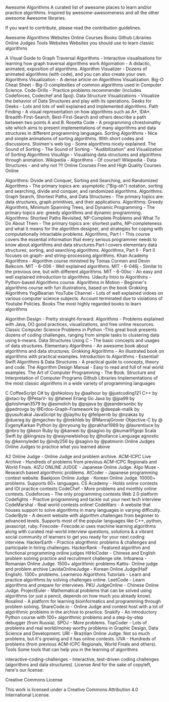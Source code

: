 Awesome Algorithms
A curated list of awesome places to learn and/or practice algorithms. Inspired by awesome-awesomeness and all the other awesome Awesome libraries.

If you want to contribute, please read the contribution guidelines.

Awesome Algorithms
Websites
Online Courses
Books
Github Libraries
Online Judges
Tools
Websites
Websites you should use to learn classic algorithms

A Visual Guide to Graph Traversal Algorithms - Interactive visualisations for learning how graph traversal algorithms work
Algomation - A didactic, animated, exposition of algorithms.
Algorithm Visualizer - Dozens of animated algorithms (with code), and you can also create your own.
Algorithms Visualization - A dense article on Algorithms Visualization.
Big-O Cheat Sheet - Big-O complexities of common algorithms used in Computer Science.
Code-Drills - Practice problems recommender (includes Codeforces, Codechef and Spoj).
Data Structure Visualizations - Visualize the behavior of Data Structures and play with its operations.
Geeks for Geeks - Lots and lots of well explained and implemented algorithms.
Path Finding - A visual representation on how algorithms such as A*, IDA*, Breadth-First-Search, Best-First-Search and others describe a path between two points A and B.
Rosetta Code - A programming chrestomathy site which aims to present implementations of many algorithms and data structures in different programming languages.
Sorting Algorithms - Nice and simple animations of sorting algorithms. With short codes and discussions.
Stoimen's web log - Some algorithms nicely explained.
The Sound of Sorting - The Sound of Sorting - "Audibilization" and Visualization of Sorting Algorithms
VisuAlgo - Visualising data structures and algorithms through animation.
Wikipedia - Algorithms - Of course!!
Wikipedia - Data Structures - and why not ?!!
Online Courses
Free and High Quality Courses Online

Algorithms: Divide and Conquer, Sorting and Searching, and Randomized Algorithms - The primary topics are: asymptotic ("Big-oh") notation, sorting and searching, divide and conquer, and randomized algorithms.
Algorithms: Graph Search, Shortest Paths, and Data Structures - The primary topics are: data structures, graph primitives, and their applications.
Algorithms: Greedy Algorithms, Minimum Spanning Trees, and Dynamic Programming - The primary topics are: greedy algorithms and dynamic programming.
Algorithms: Shortest Paths Revisited, NP-Complete Problems and What To Do About Them - The primary topics are: shortest paths, NP-completeness and what it means for the algorithm designer, and strategies for coping with computationally intractable problems.
Algorithms, Part I - This course covers the essential information that every serious programmer needs to know about algorithms and data structures.Part I covers elementary data structures, sorting, and searching algorithms.
Algorithms, Part II - Part II focuses on graph- and string-processing algorithms.
Khan Academy Algorithms - Algorithm course ministred by Tomas Cormen and Devin Balkcom.
MIT - 6-006 - Well explained algorithms.
MIT - 6-046j - Similar to the previous one, but with different algorithms.
MIT - 6-00sc - An easy and well explained introduction to algorithms.
Udacity Intro to Algorithms - Python-based Algorithms course.
Algorithms in Motion - Beginner's algorithms course with fun illustrations, based on the book Grokking Algorithms
YogiBearian YouTube Channel - Lots of well explained vidoes on various computer science subjects. Account terminated due to violations of Youtube Policies.
Books
The most highly regarded books to learn algorithms

Algorithm Design - Pretty straight-forward.
Algorithms - Problems explained with Java, OO good practices, visualizations, and free online resources.
Classic Computer Science Problems in Python -This great book presents dozens of coding challenges, ranging from simple tasks to clustering data using k-means.
Data Structures Using C - The basic concepts and usages of data structures.
Elementary Algorithms - An awesome book about algorithms and data structures.
Grokking Algorithms - An illustrated book on algorithms with practical examples.
Introduction to Algorithms - Essential!
Swift Algorithms & Data Structures - A practical guide to concepts, theory and code.
The Algorithm Design Manual - Easy to read and full of real world examples.
The Art of Computer Programming - The Book.
Structure and Interpretation of Computer Programs
Github Libraries
Implementations of the most classic algorithms in a wide variety of programming languages

C
CoffeeScript
C#
by @shkolovy
by @aalhour
by @justcoding121
C++
by @xtaci
by @PetarV-
by @faheel
Erlang
Go
Java
by @jpa99
by @phishman3579
by @asmolich
by @psjava
by @jeandersonbc
by @pedrovgs
by @Erdos-Graph-Framework
by @deepak-malik
by @yusufcakal
JavaScript
by @jiayihu
by @felipernb
by @nzakas
by @duereg
by @mgechev
by @trekhleb
by @ManrajGrover
Objective-C
by @ EvgenyKarkan
Python
by @nryoung
by @prakhar1989
by @laurentluce
by @nbro
by @keon
Ruby
by @kanwei
by @sagivo
by @kumar91gopi
Scala
Swift
by @kingreza
by @waynewbishop
by @hollance
Language agnostic
by @kennyledet
by @indy256
by @sagivo
by @patmorin
Online Judges
Online Judges to practice what you learned above

A2 Online Judge - Online Judge and problem archive.
ACM-ICPC Live Archive - Hundreds of problems from previous ACM-ICPC Regionals and World Finals.
AIZU ONLINE JUDGE - Japanese Online Judge.
Algo Muse - Research based algorithmic problems.
AtCoder - Japanese programming contest website.
Baekjoon Online Judge - Korean Online Judge. 10000+ problems. Supports 60+ languages.
CS Academy - Holds online contests and IOI practice contests
CodeChef - More problems and monthly online contests.
Codeforces - The only programming contests Web 2.0 platform
Codefights - Practive programming and tackle out your next tech interview
CodeMarshal - Real world contests online!
CodeWars - A website that houses support to solve algorithms in many languages in varying difficulty.
CoderByte - A decent website with algorithm challenges from beginner to advanced levels. Supports most of the popular languages like C++, python, javascript, ruby.
Firecode- Firecode.io uses machine learning algorithms along with curated real-world interview questions, solutions & a vibrant social community of learners to get you ready for your next coding interview.
HackerEarth - Practice alogrithmic problems & challenges and participate in hiring challenges.
HackerRank - Featured algorithm and functional programming online judges
HiHoCoder - Chinese and English problem solving practice and recruitment challenge site.
Infoarena - Romanian Online Judge. 1500+ algorithmic problems
Kattis- Online judge and problem archive
LavidaOnlineJudge - Korean Online Judge(Half English). 1300+ problems.
Learneroo Algorithms Tutorials - Learn and practice algorithms by solving challenges online.
LeetCode - Learn algorithms and prepare for interviews.
PKU JudgeOnline - Chinese Online Judge.
ProjectEuler - Mathematical problems that can be solved using algorithms (or just a pencil, depends on how much you already know).
Rosalind - A platform for learning bioinformatics and programming through problem solving.
ShareCode.io - Online Judge and contest host with a lot of algorithmic problems in the archive to practice.
Snakify - An introductory Python course with 100+ algorithmic problems and a step-by-step debugger (from Russia).
SPOJ - More problems.
TopCoder - Lots of problems and real world/money worthy problems in Graphic Design, Data Science and Development.
URI - Brazilian Online Judge. Not so much problems, but it's growing and it has online contests.
UVA - Hundreds of problems (from previous ACM-ICPC Regionals, World Finals and others).
Tools
Some tools that can help you in the learning of algorithms

interactive-coding-challenges - Interactive, test-driven coding challenges (algorithms and data structures).
License
And for the sake of copyleft, here's our license:

Creative Commons License

This work is licensed under a Creative Commons Attribution 4.0 International License.
